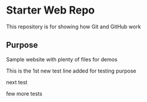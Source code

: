 # Starter Web Repo

This repository is for showing how Git and GitHub work

## Purpose

Sample website with plenty of files for demos

This is the 1st new test line added for testing purpose

next test

few more tests

